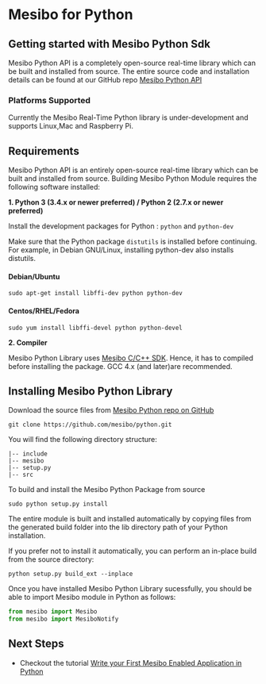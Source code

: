 # Mesibo for Python

## Getting started with Mesibo Python Sdk
Mesibo Python API is a completely open-source real-time library which can be built and installed from source. The entire source code and installation details can be found at our GitHub repo  [Mesibo Python API](https://github.com/mesibo/python)

### Platforms Supported 
Currently the Mesibo Real-Time Python library is under-development and supports Linux,Mac and Raspberry Pi.

## Requirements 

Mesibo Python API is an entirely open-source real-time library which can be built and installed from source. Building Mesibo Python Module requires the following software installed:

**1. Python 3 (3.4.x or newer preferred) / Python 2 (2.7.x or newer preferred)**

Install the development packages for Python : `python` and `python-dev`

Make sure that the Python package `distutils` is installed before continuing. For example, in Debian GNU/Linux, installing python-dev also installs distutils.

#### Debian/Ubuntu
```
sudo apt-get install libffi-dev python python-dev
```
#### Centos/RHEL/Fedora
```
sudo yum install libffi-devel python python-devel 
```

**2. Compiler**

Mesibo Python Library uses [Mesibo C/C++ SDK](https://mesibo.com/documentation/install/linux/). Hence, it has to compiled before installing the package. GCC 4.x (and later)are recommended. 


## Installing Mesibo Python Library


Download the source files from [ Mesibo Python repo on GitHub](https://github.com/mesibo/python)
```
git clone https://github.com/mesibo/python.git
```
You will find the following directory structure:
```
|-- include
|-- mesibo
|-- setup.py
|-- src

```

To build and install the Mesibo Python Package from source
```
sudo python setup.py install

```
The entire module is built and installed automatically by copying files from the generated build folder into the lib directory path of your Python installation.

If you prefer not to install it automatically, you can perform an in-place build from the source directory:
```
python setup.py build_ext --inplace
```

Once you have installed Mesibo Python Library sucessfully, you should be able to import Mesibo module in Python as follows:
```python
from mesibo import Mesibo
from mesibo import MesiboNotify
```


## Next Steps
- Checkout the tutorial [Write your First Mesibo Enabled Application in Python](https://mesibo.com/documentation/tutorials/first-app/python/)
